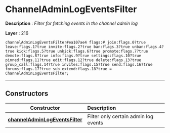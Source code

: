 # ChannelAdminLogEventsFilter

**Description** : *Filter for fetching events in the channel admin log*

**Layer** : 216

```tl
channelAdminLogEventsFilter#ea107ae4 flags:# join:flags.0?true leave:flags.1?true invite:flags.2?true ban:flags.3?true unban:flags.4?true kick:flags.5?true unkick:flags.6?true promote:flags.7?true demote:flags.8?true info:flags.9?true settings:flags.10?true pinned:flags.11?true edit:flags.12?true delete:flags.13?true group_call:flags.14?true invites:flags.15?true send:flags.16?true forums:flags.17?true sub_extend:flags.18?true = ChannelAdminLogEventsFilter;
```

---

## Constructors

| Constructor | Description |
| :---: | :--- |
| [**channelAdminLogEventsFilter**](constructor/channelAdminLogEventsFilter) | Filter only certain admin log events |